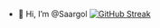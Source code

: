 - 👋 Hi, I’m @Saargol
<img>[![GitHub Streak](https://github-readme-streak-stats.herokuapp.com?user=Saargol&theme=dark)](https://git.io/streak-stats)</img>
